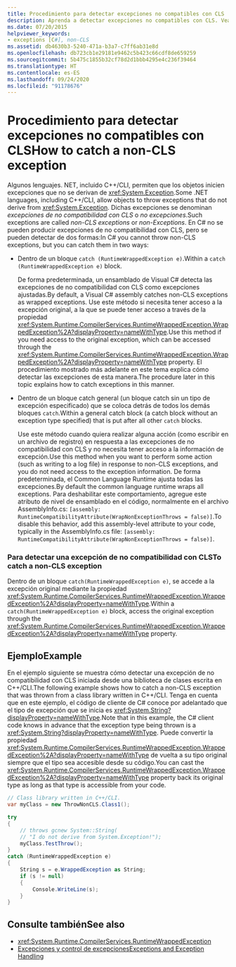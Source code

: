 ```yaml
---
title: Procedimiento para detectar excepciones no compatibles con CLS
description: Aprenda a detectar excepciones no compatibles con CLS. Vea un ejemplo de código y examine los recursos adicionales disponibles.
ms.date: 07/20/2015
helpviewer_keywords:
- exceptions [C#], non-CLS
ms.assetid: db4630b3-5240-471a-b3a7-c7ff6ab31e8d
ms.openlocfilehash: db723cb1e29181e9462c5b423c66cdf8de659259
ms.sourcegitcommit: 5b475c1855b32cf78d2d1bbb4295e4c236f39464
ms.translationtype: HT
ms.contentlocale: es-ES
ms.lasthandoff: 09/24/2020
ms.locfileid: "91178676"
---
```

# <a name="how-to-catch-a-non-cls-exception"></a><span data-ttu-id="36747-104">Procedimiento para detectar excepciones no compatibles con CLS</span><span class="sxs-lookup"><span data-stu-id="36747-104">How to catch a non-CLS exception</span></span>

<span data-ttu-id="36747-105">Algunos lenguajes. NET, incluido C++/CLI, permiten que los objetos inicien excepciones que no se derivan de <xref:System.Exception>.</span><span class="sxs-lookup"><span data-stu-id="36747-105">Some .NET languages, including C++/CLI, allow objects to throw exceptions that do not derive from <xref:System.Exception>.</span></span> <span data-ttu-id="36747-106">Dichas excepciones se denominan *excepciones de no compatibilidad con CLS* o *no excepciones*.</span><span class="sxs-lookup"><span data-stu-id="36747-106">Such exceptions are called *non-CLS exceptions* or *non-Exceptions*.</span></span> <span data-ttu-id="36747-107">En C# no se pueden producir excepciones de no compatibilidad con CLS, pero se pueden detectar de dos formas:</span><span class="sxs-lookup"><span data-stu-id="36747-107">In C# you cannot throw non-CLS exceptions, but you can catch them in two ways:</span></span>  
  
- <span data-ttu-id="36747-108">Dentro de un bloque `catch (RuntimeWrappedException e)`.</span><span class="sxs-lookup"><span data-stu-id="36747-108">Within a `catch (RuntimeWrappedException e)` block.</span></span>
  
     <span data-ttu-id="36747-109">De forma predeterminada, un ensamblado de Visual C# detecta las excepciones de no compatibilidad con CLS como excepciones ajustadas.</span><span class="sxs-lookup"><span data-stu-id="36747-109">By default, a Visual C# assembly catches non-CLS exceptions as wrapped exceptions.</span></span> <span data-ttu-id="36747-110">Use este método si necesita tener acceso a la excepción original, a la que se puede tener acceso a través de la propiedad <xref:System.Runtime.CompilerServices.RuntimeWrappedException.WrappedException%2A?displayProperty=nameWithType>.</span><span class="sxs-lookup"><span data-stu-id="36747-110">Use this method if you need access to the original exception, which can be accessed through the <xref:System.Runtime.CompilerServices.RuntimeWrappedException.WrappedException%2A?displayProperty=nameWithType> property.</span></span> <span data-ttu-id="36747-111">El procedimiento mostrado más adelante en este tema explica cómo detectar las excepciones de esta manera.</span><span class="sxs-lookup"><span data-stu-id="36747-111">The procedure later in this topic explains how to catch exceptions in this manner.</span></span>  
  
- <span data-ttu-id="36747-112">Dentro de un bloque catch general (un bloque catch sin un tipo de excepción especificado) que se coloca detrás de todos los demás bloques `catch`.</span><span class="sxs-lookup"><span data-stu-id="36747-112">Within a general catch block (a catch block without an exception type specified) that is put after all other `catch` blocks.</span></span>
  
     <span data-ttu-id="36747-113">Use este método cuando quiera realizar alguna acción (como escribir en un archivo de registro) en respuesta a las excepciones de no compatibilidad con CLS y no necesita tener acceso a la información de excepción.</span><span class="sxs-lookup"><span data-stu-id="36747-113">Use this method when you want to perform some action (such as writing to a log file) in response to non-CLS exceptions, and you do not need access to the exception information.</span></span> <span data-ttu-id="36747-114">De forma predeterminada, el Common Language Runtime ajusta todas las excepciones.</span><span class="sxs-lookup"><span data-stu-id="36747-114">By default the common language runtime wraps all exceptions.</span></span> <span data-ttu-id="36747-115">Para deshabilitar este comportamiento, agregue este atributo de nivel de ensamblado en el código, normalmente en el archivo AssemblyInfo.cs: `[assembly: RuntimeCompatibilityAttribute(WrapNonExceptionThrows = false)]`.</span><span class="sxs-lookup"><span data-stu-id="36747-115">To disable this behavior, add this assembly-level attribute to your code, typically in the AssemblyInfo.cs file: `[assembly: RuntimeCompatibilityAttribute(WrapNonExceptionThrows = false)]`.</span></span>  
  
### <a name="to-catch-a-non-cls-exception"></a><span data-ttu-id="36747-116">Para detectar una excepción de no compatibilidad con CLS</span><span class="sxs-lookup"><span data-stu-id="36747-116">To catch a non-CLS exception</span></span>  
  
<span data-ttu-id="36747-117">Dentro de un bloque `catch(RuntimeWrappedException e)`, se accede a la excepción original mediante la propiedad <xref:System.Runtime.CompilerServices.RuntimeWrappedException.WrappedException%2A?displayProperty=nameWithType>.</span><span class="sxs-lookup"><span data-stu-id="36747-117">Within a `catch(RuntimeWrappedException e)` block, access the original exception through the <xref:System.Runtime.CompilerServices.RuntimeWrappedException.WrappedException%2A?displayProperty=nameWithType> property.</span></span>  
  
## <a name="example"></a><span data-ttu-id="36747-118">Ejemplo</span><span class="sxs-lookup"><span data-stu-id="36747-118">Example</span></span>  

 <span data-ttu-id="36747-119">En el ejemplo siguiente se muestra cómo detectar una excepción de no compatibilidad con CLS iniciada desde una biblioteca de clases escrita en C++/CLI.</span><span class="sxs-lookup"><span data-stu-id="36747-119">The following example shows how to catch a non-CLS exception that was thrown from a class library written in C++/CLI.</span></span> <span data-ttu-id="36747-120">Tenga en cuenta que en este ejemplo, el código de cliente de C# conoce por adelantado que el tipo de excepción que se inicia es <xref:System.String?displayProperty=nameWithType>.</span><span class="sxs-lookup"><span data-stu-id="36747-120">Note that in this example, the C# client code knows in advance that the exception type being thrown is a <xref:System.String?displayProperty=nameWithType>.</span></span> <span data-ttu-id="36747-121">Puede convertir la propiedad <xref:System.Runtime.CompilerServices.RuntimeWrappedException.WrappedException%2A?displayProperty=nameWithType> de vuelta a su tipo original siempre que el tipo sea accesible desde su código.</span><span class="sxs-lookup"><span data-stu-id="36747-121">You can cast the <xref:System.Runtime.CompilerServices.RuntimeWrappedException.WrappedException%2A?displayProperty=nameWithType> property back its original type as long as that type is accessible from your code.</span></span>  
  
```csharp
// Class library written in C++/CLI.
var myClass = new ThrowNonCLS.Class1();

try
{
    // throws gcnew System::String(  
    // "I do not derive from System.Exception!");  
    myClass.TestThrow();
}
catch (RuntimeWrappedException e)
{
    String s = e.WrappedException as String;
    if (s != null)
    {
        Console.WriteLine(s);
    }
}
```  
  
## <a name="see-also"></a><span data-ttu-id="36747-122">Consulte también</span><span class="sxs-lookup"><span data-stu-id="36747-122">See also</span></span>

- <xref:System.Runtime.CompilerServices.RuntimeWrappedException>
- [<span data-ttu-id="36747-123">Excepciones y control de excepciones</span><span class="sxs-lookup"><span data-stu-id="36747-123">Exceptions and Exception Handling</span></span>](./index.md)
